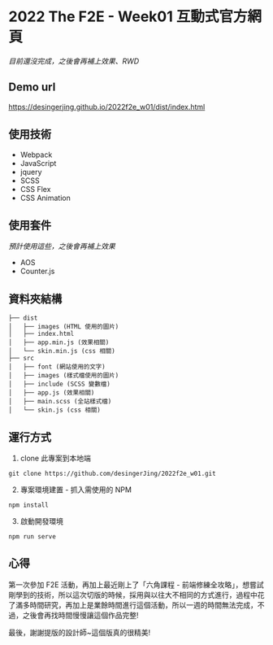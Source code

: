 # 2022 The F2E - Week01 互動式官方網頁
*目前還沒完成，之後會再補上效果、RWD*

## Demo url
https://desingerjing.github.io/2022f2e_w01/dist/index.html

## 使用技術

- Webpack
- JavaScript
- jquery
- SCSS
- CSS Flex
- CSS Animation


## 使用套件
*預計使用這些，之後會再補上效果*

- AOS
- Counter.js


## 資料夾結構

```
├── dist
│   ├── images (HTML 使用的圖片)
│   ├── index.html
│   ├── app.min.js (效果相關)
│   └── skin.min.js (css 相關)
├── src
│   ├── font (網站使用的文字)
│   ├── images (樣式檔使用的圖片)
│   ├── include (SCSS 變數檔)
│   ├── app.js (效果相關)
│   ├── main.scss (全站樣式檔)
│   └── skin.js (css 相關)
```

## 運行方式

1. clone 此專案到本地端

```
git clone https://github.com/desingerJing/2022f2e_w01.git
```

2. 專案環境建置 - 抓入需使用的 NPM

```
npm install
```

3. 啟動開發環境

```
npm run serve
```

## 心得
第一次參加 F2E 活動，再加上最近剛上了「六角課程  - 前端修練全攻略」，想嘗試剛學到的技術，所以這次切版的時候，採用與以往大不相同的方式進行，過程中花了滿多時間研究，再加上是業餘時間進行這個活動，所以一週的時間無法完成，不過，之後會再找時間慢慢讓這個作品完整! 

最後，謝謝提版的設計師~這個版真的很精美!
